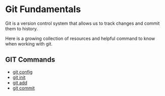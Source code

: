 # Git Fundamentals

Git is a version control system that allows us to track changes and commit them to history.

Here is a growing collection of resources and helpful command to know when working with git.

## GIT Commands
- [git config](./commands/Config.md)
- [git init](./commands/Init.md)
- [git add](./commands/Add.md)
- [git commit](./commands/Commit.md)